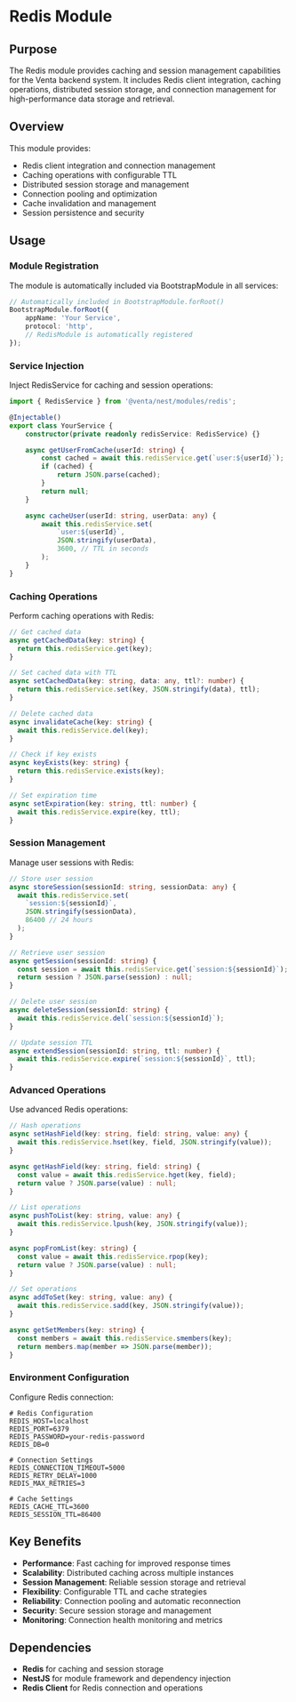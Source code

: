 # Redis Module

## Purpose

The Redis module provides caching and session management capabilities for the Venta backend system. It includes Redis client integration, caching operations, distributed session storage, and connection management for high-performance data storage and retrieval.

## Overview

This module provides:

- Redis client integration and connection management
- Caching operations with configurable TTL
- Distributed session storage and management
- Connection pooling and optimization
- Cache invalidation and management
- Session persistence and security

## Usage

### Module Registration

The module is automatically included via BootstrapModule in all services:

```typescript
// Automatically included in BootstrapModule.forRoot()
BootstrapModule.forRoot({
	appName: 'Your Service',
	protocol: 'http',
	// RedisModule is automatically registered
});
```

### Service Injection

Inject RedisService for caching and session operations:

```typescript
import { RedisService } from '@venta/nest/modules/redis';

@Injectable()
export class YourService {
	constructor(private readonly redisService: RedisService) {}

	async getUserFromCache(userId: string) {
		const cached = await this.redisService.get(`user:${userId}`);
		if (cached) {
			return JSON.parse(cached);
		}
		return null;
	}

	async cacheUser(userId: string, userData: any) {
		await this.redisService.set(
			`user:${userId}`,
			JSON.stringify(userData),
			3600, // TTL in seconds
		);
	}
}
```

### Caching Operations

Perform caching operations with Redis:

```typescript
// Get cached data
async getCachedData(key: string) {
  return this.redisService.get(key);
}

// Set cached data with TTL
async setCachedData(key: string, data: any, ttl?: number) {
  return this.redisService.set(key, JSON.stringify(data), ttl);
}

// Delete cached data
async invalidateCache(key: string) {
  await this.redisService.del(key);
}

// Check if key exists
async keyExists(key: string) {
  return this.redisService.exists(key);
}

// Set expiration time
async setExpiration(key: string, ttl: number) {
  await this.redisService.expire(key, ttl);
}
```

### Session Management

Manage user sessions with Redis:

```typescript
// Store user session
async storeSession(sessionId: string, sessionData: any) {
  await this.redisService.set(
    `session:${sessionId}`,
    JSON.stringify(sessionData),
    86400 // 24 hours
  );
}

// Retrieve user session
async getSession(sessionId: string) {
  const session = await this.redisService.get(`session:${sessionId}`);
  return session ? JSON.parse(session) : null;
}

// Delete user session
async deleteSession(sessionId: string) {
  await this.redisService.del(`session:${sessionId}`);
}

// Update session TTL
async extendSession(sessionId: string, ttl: number) {
  await this.redisService.expire(`session:${sessionId}`, ttl);
}
```

### Advanced Operations

Use advanced Redis operations:

```typescript
// Hash operations
async setHashField(key: string, field: string, value: any) {
  await this.redisService.hset(key, field, JSON.stringify(value));
}

async getHashField(key: string, field: string) {
  const value = await this.redisService.hget(key, field);
  return value ? JSON.parse(value) : null;
}

// List operations
async pushToList(key: string, value: any) {
  await this.redisService.lpush(key, JSON.stringify(value));
}

async popFromList(key: string) {
  const value = await this.redisService.rpop(key);
  return value ? JSON.parse(value) : null;
}

// Set operations
async addToSet(key: string, value: any) {
  await this.redisService.sadd(key, JSON.stringify(value));
}

async getSetMembers(key: string) {
  const members = await this.redisService.smembers(key);
  return members.map(member => JSON.parse(member));
}
```

### Environment Configuration

Configure Redis connection:

```env
# Redis Configuration
REDIS_HOST=localhost
REDIS_PORT=6379
REDIS_PASSWORD=your-redis-password
REDIS_DB=0

# Connection Settings
REDIS_CONNECTION_TIMEOUT=5000
REDIS_RETRY_DELAY=1000
REDIS_MAX_RETRIES=3

# Cache Settings
REDIS_CACHE_TTL=3600
REDIS_SESSION_TTL=86400
```

## Key Benefits

- **Performance**: Fast caching for improved response times
- **Scalability**: Distributed caching across multiple instances
- **Session Management**: Reliable session storage and retrieval
- **Flexibility**: Configurable TTL and cache strategies
- **Reliability**: Connection pooling and automatic reconnection
- **Security**: Secure session storage and management
- **Monitoring**: Connection health monitoring and metrics

## Dependencies

- **Redis** for caching and session storage
- **NestJS** for module framework and dependency injection
- **Redis Client** for Redis connection and operations
